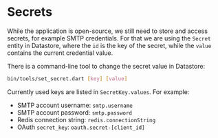 # Secrets

While the application is open-source, we still need to store and access
secrets, for example SMTP credentials. For that we are using the `Secret`
entity in Datastore, where the `id` is the key of the secret, while the
`value` contains the current credential value.

There is a command-line tool to change the secret value in Datastore:

````bash
bin/tools/set_secret.dart [key] [value]
````

Currently used keys are listed in `SecretKey.values`. For example:
- SMTP account username: `smtp.username`
- SMTP account password: `smtp.password`
- Redis connection string: `redis.connectionString`
- OAuth `secret_key`: `oauth.secret-[client_id]`
